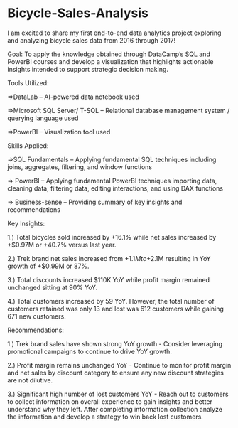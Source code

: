# Bicycle-Sales-Analysis

I am excited to share my first end-to-end data analytics project exploring and analyzing bicycle sales data from 2016 through 2017!

Goal: To apply the knowledge obtained through DataCamp’s SQL and PowerBI courses and develop a visualization that highlights actionable insights intended to support strategic decision making.

Tools Utilized: 

=>DataLab – AI-powered data notebook used

=>Microsoft SQL Server/ T-SQL – Relational database management system / querying language used

=>PowerBI – Visualization tool used

Skills Applied:

=>SQL Fundamentals – Applying fundamental SQL techniques including joins, aggregates, filtering, and window functions

=> PowerBI – Applying fundamental PowerBI techniques importing data, cleaning data, filtering data, editing interactions, and using DAX functions

=> Business-sense – Providing summary of key insights and recommendations

Key Insights:

1.) Total bicycles sold increased by +16.1% while net sales increased by +$0.97M or +40.7% versus last year.

2.) Trek brand net sales increased from +$1.1M to +$2.1M resulting in YoY growth of +$0.99M or 87%.

3.) Total discounts increased $110K YoY while profit margin remained unchanged sitting at 90% YoY.

4.) Total customers increased by 59 YoY. However, the total number of customers retained was only 13 and lost was 612 customers while gaining 671 new customers.

Recommendations:

1.) Trek brand sales have shown strong YoY growth - Consider leveraging promotional campaigns to continue to drive YoY growth.

2.) Profit margin remains unchanged YoY - Continue to monitor profit margin and net sales by discount category to ensure any new discount strategies are not dilutive.

3.) Significant high number of lost customers YoY - Reach out to customers to collect information on overall experience to gain insights and better understand why they left. After completing information collection analyze the information and develop a strategy to win back lost customers.
